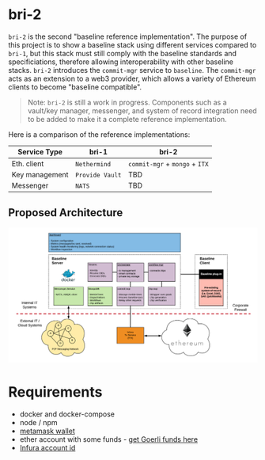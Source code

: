 # bri-2

`bri-2` is the second "baseline reference implementation". The purpose of this project is to show a baseline stack using different services compared to `bri-1`, but this stack must still comply with the baseline standards and specificiations, therefore allowing interoperability with other baseline stacks. `bri-2` introduces the `commit-mgr` service to `baseline`. The `commit-mgr` acts as an extension to a web3 provider, which allows a variety of Ethereum clients to become "baseline compatible". 

> Note: `bri-2` is still a work in progress. Components such as a vault/key manager, messenger, and system of record integration need to be added to make it a complete reference implementation.

Here is a comparison of the reference implementations:

| Service Type | bri-1 | bri-2 |
| -------- | ----- | ----------- |
| Eth. client | `Nethermind` | `commit-mgr` + `mongo` + `ITX` |
| Key management |`Provide Vault` | TBD |
| Messenger | `NATS` | TBD |

## Proposed Architecture

![baseline-architecture](./docs/bri-2-stack.png)

# Requirements
- docker and docker-compose
- node / npm
- [metamask wallet](https://metamask.io/download.html)
- ether account with some funds - [get Goerli funds here](https://faucet.goerli.mudit.blog/)
- [Infura account id](https://infura.io/)
